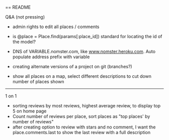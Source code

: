 == README

Q&A (not pressing)

- admin rights to edit all places / comments
- is @place = Place.find(params[:place_id]) standard for locating the id of the model?


- DNS of VARIABLE.nomster.com, like www.nomster.heroku.com. Auto populate address prefix with variable
- creating alternate versions of a project on git (branches?)
- show all places on a map, select different descriptions to cut down number of places shown

*****
1 on 1

- sorting reviews by most reviews, highest average review, to display top 5 on home page
- Count number of reviews per place, sort places as "top places' by number of reviews"
- after creating option to review with stars and no comment, I want the place.comments.last to show the last review with a full description